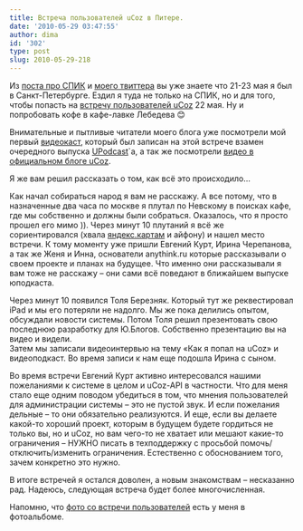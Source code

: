 ```yaml
---
title: Встреча пользователей uCoz в Питере.
date: '2010-05-29 03:47:55'
author: dima
id: '302'
type: post
slug: 2010-05-29-218
---
```


Из [поста про СПИК](/blog/2010-05-24-215) и [моего твиттера](http://twitter.com/dpolyakov) вы уже знаете что 21-23 мая я был в Санкт-Петербурге. Ездил я туда не только на СПИК, но и для того, чтобы попасть на [встречу пользователей uCoz](http://forum.ucoz.ru/forum/2-34351-1) 22 мая. Ну и попробовать кофе в кафе-лавке Лебедева 😊

Внимательные и пытливые читатели моего блога уже посмотрели мой первый [видеокаст](http://upodcast.ru/news/videopodkast_o_upodcast/2010-05-23-8), который был записан на этой встрече взамен очередного выпуска [UPodcast](http://upodcast.ru/)\`a, а так же посмотрели [видео в официальном блоге uCoz](http://blog.ucoz.ru/blog/video_so_vstrechi_uchastnik_soobshhestva_v_spb/2010-05-24-145).

Я же вам решил рассказать о том, как всё это происходило…

Как начал собираться народ я вам не расскажу. А все потому, что в назначенные два часа по москве я плутал по Невскому в поисках кафе, где мы собственно и должны были собраться. Оказалось, что я просто прошел его мимо )). Через минут 10 плутаний я всё же сориентировался (хвала [яндекс.картам](/blog/2010-03-27-210) и айфону) и нашел место встречи. К тому моменту уже пришли Евгений Курт, Ирина Черепанова, а так же Женя и Инна, основатели anythink.ru которые рассказывали о своем проекте и планах на будущее. Что именно они рассказывали я вам тоже не расскажу – они сами всё поведают в ближайшем выпуске юподкаста.

Через минут 10 появился Толя Березняк. Который тут же реквестировал iPad и мы его потеряли не надолго. Мы же пока делились опытом, обсуждали новости системы. Потом Толя решил презентовать свою последнюю разработку для Ю.Блогов. Собственно презентацию вы на видео и видели.  
Затем мы записали видеоинтервью на тему «Как я попал на uCoz» и видеоподкаст. Во время записи к нам еще подошла Ирина с сыном.

Во время встречи Евгений Курт активно интересовался нашими пожеланиями к системе в целом и uCoz-API в частности. Что для меня стало еще одним поводом убедиться в том, что мнения пользователей для администрации системы – это не пустой звук. И если пожелания дельные – то они обязательно реализуются. И еще, если вы делаете какой-то хороший проект, которым в будущем будете гордиться не только вы, но и uCoz, но вам чего-то не хватает или мешают какие-то ограничения – НУЖНО писать в техподдержку с просьбой помочь/отключить/изменить ограничения. Естественно с обоснованием того, зачем конкретно это нужно.

В итоге встречей я остался доволен, а новым знакомствам – несказанно рад. Надеюсь, следующая встреча будет более многочисленная.

Напомню, что [фото со встречи пользователей](/photo/27) есть у меня в фотоальбоме.